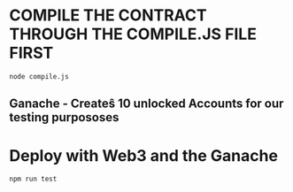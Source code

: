 # COMPILE THE CONTRACT THROUGH THE COMPILE.JS FILE FIRST

`node compile.js`

## Ganache - Createŝ 10 unlocked Accounts for our testing purpososes

# Deploy with Web3 and the Ganache
`npm run test`



